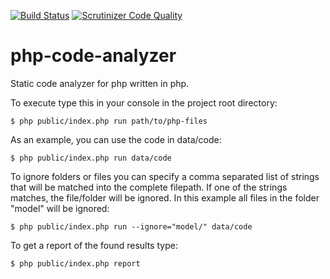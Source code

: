 [![Build Status](https://scrutinizer-ci.com/g/alexanderduring/php-code-analyzer/badges/build.png?b=master)](https://scrutinizer-ci.com/g/alexanderduring/php-code-analyzer/build-status/master) [![Scrutinizer Code Quality](https://scrutinizer-ci.com/g/alexanderduring/php-code-analyzer/badges/quality-score.png?b=master)](https://scrutinizer-ci.com/g/alexanderduring/php-code-analyzer/?branch=master)

# php-code-analyzer
Static code analyzer for php written in php.

To execute type this in your console in the project root directory:

    $ php public/index.php run path/to/php-files

As an example, you can use the code in data/code:

    $ php public/index.php run data/code 

To ignore folders or files you can specify a comma separated list of strings that will be matched into the complete filepath. If one of the strings matches, the file/folder will be ignored.
In this example all files in the folder "model" will be ignored:

    $ php public/index.php run --ignore="model/" data/code

To get a report of the found results type:

    $ php public/index.php report

